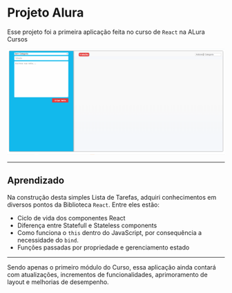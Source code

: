 # Projeto Alura 

Esse projeto foi a primeira aplicação feita no curso de `React` na ALura Cursos

<img width="728" src="./src/assets/img/alura-react-v1.gif" alt="Demo">

---

## Aprendizado

Na construção desta simples Lista de Tarefas, adquiri conhecimentos
em diversos pontos da Biblioteca `React`. Entre eles estão:
- Ciclo de vida dos componentes React
- Diferença entre Statefull e Stateless components
- Como funciona o  `this` dentro do JavaScript, por consequência a necessidade do `bind`.
- Funções passadas por propriedade e gerenciamento estado

---
Sendo apenas o primeiro módulo do Curso, essa aplicação ainda contará com atualizações, incrementos de funcionalidades, aprimoramento de layout e melhorias de desempenho. 


